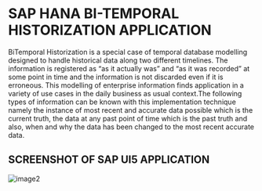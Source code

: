<h1>SAP HANA BI-TEMPORAL HISTORIZATION APPLICATION</h1>

<div>
  <p1>BiTemporal Historization is a special case of temporal database modelling designed to handle historical data along two different timelines. The information is registered as “as it actually was” and “as it was recorded” at some point in time and the information is not discarded even if it is erroneous. This modelling of enterprise information finds application in a variety of use cases in the daily business as usual context.The following types of information can be known with this implementation technique namely the instance of most recent and accurate data possible which is the current truth, the data at any past point of time which is the past truth and also, when and why the data has been changed to the most recent accurate data.</p1>
</div>

<h2>SCREENSHOT OF SAP UI5 APPLICATION</h2>

<image src="content/Images/UI5.PNG" alt="image2"> 
